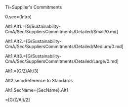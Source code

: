 Ti=Supplier's Commitments

0.sec=(Intro)

Alt1.Alt1.=[G/Sustainability-CmA/Sec/SuppliersCommitments/Detailed/Small/0.md]

Alt1.Alt2.=[G/Sustainability-CmA/Sec/SuppliersCommitments/Detailed/Medium/0.md]

Alt1.Alt3.=[G/Sustainability-CmA/Sec/SuppliersCommitments/Detailed/Large/0.md]

Alt1.=[G/Z/Alt/3]

Alt2.sec=Reference to Standards

Alt1.SecName={SecName}.Alt1

=[G/Z/Alt/2]